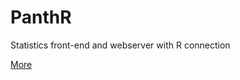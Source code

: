 PanthR
======

Statistics front-end and webserver with R connection

[More](docs/build/html/index.html)
